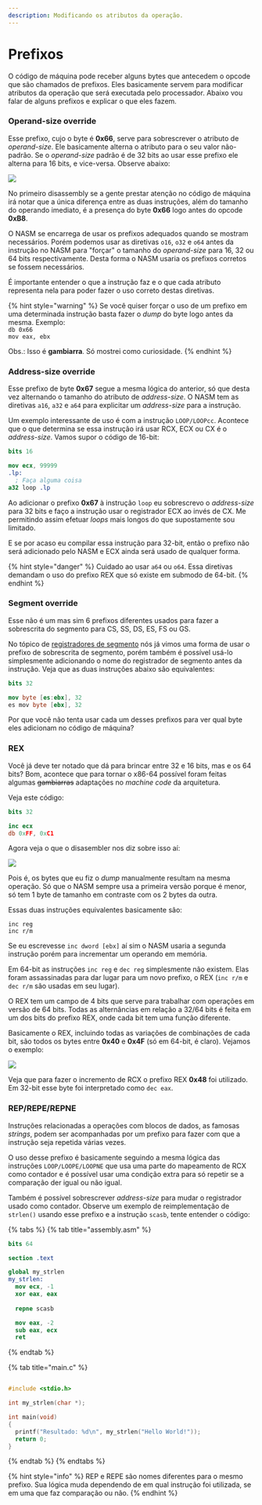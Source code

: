```yaml
---
description: Modificando os atributos da operação.
---
```


# Prefixos

O código de máquina pode receber alguns bytes que antecedem o opcode que são chamados de prefixos. Eles basicamente servem para modificar atributos da operação que será executada pelo processador. Abaixo vou falar de alguns prefixos e explicar o que eles fazem.

### Operand-size override

Esse prefixo, cujo o byte é **0x66**, serve para sobrescrever o atributo de _operand-size_. Ele basicamente alterna o atributo para o seu valor não-padrão. Se o _operand-size_ padrão é de 32 bits ao usar esse prefixo ele alterna para 16 bits, e vice-versa. Observe abaixo:

![](<../.gitbook/assets/Captura de tela de 2019-08-01 16-27-22.png>)

No primeiro disassembly se a gente prestar atenção no código de máquina irá notar que a única diferença entre as duas instruções, além do tamanho do operando imediato, é a presença do byte **0x66** logo antes do opcode **0xB8**.

O NASM se encarrega de usar os prefixos adequados quando se mostram necessários. Porém podemos usar as diretivas `o16`, `o32` e `o64` antes da instrução no NASM para "forçar" o tamanho do _operand-size_ para 16, 32 ou 64 bits respectivamente. Desta forma o NASM usaria os prefixos corretos se fossem necessários.

É importante entender o que a instrução faz e o que cada atributo representa nela para poder fazer o uso correto destas diretivas.

{% hint style="warning" %}
Se você quiser forçar o uso de um prefixo em uma determinada instrução basta fazer o _dump_ do byte logo antes da mesma. Exemplo:\
`db 0x66`\
`mov eax, ebx`

Obs.: Isso é **gambiarra**. Só mostrei como curiosidade.
{% endhint %}

### Address-size override

Esse prefixo de byte **0x67** segue a mesma lógica do anterior, só que desta vez alternando o tamanho do atributo de _address-size_. O NASM tem as diretivas `a16`, `a32` e `a64` para explicitar um _address-size_ para a instrução.

Um exemplo interessante de uso é com a instrução `LOOP/LOOPcc`. Acontece que o que determina se essa instrução irá usar RCX, ECX ou CX é o _address-size_. Vamos supor o código de 16-bit:

```nasm
bits 16

mov ecx, 99999
.lp:
  ; Faça alguma coisa
a32 loop .lp
```

Ao adicionar o prefixo **0x67** à instrução `loop` eu sobrescrevo o _address-size_ para 32 bits e faço a instrução usar o registrador ECX ao invés de CX. Me permitindo assim efetuar _loops_ mais longos do que supostamente sou limitado.

E se por acaso eu compilar essa instrução para 32-bit, então o prefixo não será adicionado pelo NASM e ECX ainda será usado de qualquer forma.

{% hint style="danger" %}
Cuidado ao usar `a64` ou `o64`. Essa diretivas demandam o uso do prefixo REX que só existe em submodo de 64-bit.
{% endhint %}

### Segment override

Esse não é um mas sim 6 prefixos diferentes usados para fazer a sobrescrita do segmento para CS, SS, DS, ES, FS ou GS.

No tópico de [registradores de segmento](registradores-de-segmento.md) nós já vimos uma forma de usar o prefixo de sobrescrita de segmento, porém também é possível usá-lo simplesmente adicionando o nome do registrador de segmento antes da instrução. Veja que as duas instruções abaixo são equivalentes:

```nasm
bits 32

mov byte [es:ebx], 32
es mov byte [ebx], 32
```

Por que você não tenta usar cada um desses prefixos para ver qual byte eles adicionam no código de máquina?

### REX

Você já deve ter notado que dá para brincar entre 32 e 16 bits, mas e os 64 bits? Bom, acontece que para tornar o x86-64 possível foram feitas algumas ~~gambiarras~~ adaptações no _machine code_ da arquitetura.

Veja este código:

```nasm
bits 32

inc ecx
db 0xFF, 0xC1
```

Agora veja o que o disasembler nos diz sobre isso aí:

![](<../.gitbook/assets/Captura de tela de 2019-08-01 17-09-44.png>)

Pois é, os bytes que eu fiz o _dump_ manualmente resultam na mesma operação. Só que o NASM sempre usa a primeira versão porque é menor, só tem 1 byte de tamanho em contraste com os 2 bytes da outra.

Essas duas instruções equivalentes basicamente são:

```
inc reg
inc r/m
```

Se eu escrevesse `inc dword [ebx]` aí sim o NASM usaria a segunda instrução porém para incrementar um operando em memória.

Em 64-bit as instruções `inc reg` e `dec reg` simplesmente não existem. Elas foram assassinadas para dar lugar para um novo prefixo, o REX (`inc r/m` e `dec r/m` são usadas em seu lugar).

O REX tem um campo de 4 bits que serve para trabalhar com operações em versão de 64 bits. Todas as alternâncias em relação a 32/64 bits é feita em um dos bits do prefixo REX, onde cada bit tem uma função diferente.

Basicamente o REX, incluindo todas as variações de combinações de cada bit, são todos os bytes entre **0x40** e **0x4F** (só em 64-bit, é claro). Vejamos o exemplo:

![](<../.gitbook/assets/Captura de tela de 2019-08-01 17-24-27.png>)

Veja que para fazer o incremento de RCX o prefixo REX **0x48** foi utilizado. Em 32-bit esse byte foi interpretado como `dec eax`.

### REP/REPE/REPNE

Instruções relacionadas a operações com blocos de dados, as famosas _strings_, podem ser acompanhadas por um prefixo para fazer com que a instrução seja repetida várias vezes.

O uso desse prefixo é basicamente seguindo a mesma lógica das instruções `LOOP/LOOPE/LOOPNE` que usa uma parte do mapeamento de RCX como contador e é possível usar uma condição extra para só repetir se a comparação der igual ou não igual.

Também é possível sobrescrever _address-size_ para mudar o registrador usado como contador. Observe um exemplo de reimplementação de `strlen()` usando esse prefixo e a instrução `scasb`, tente entender o código:

{% tabs %}
{% tab title="assembly.asm" %}
```nasm
bits 64

section .text

global my_strlen
my_strlen:
  mov ecx, -1
  xor eax, eax
  
  repne scasb

  mov eax, -2
  sub eax, ecx
  ret
```
{% endtab %}

{% tab title="main.c" %}
```c
#include <stdio.h>

int my_strlen(char *);

int main(void)
{
  printf("Resultado: %d\n", my_strlen("Hello World!"));
  return 0;
}
```
{% endtab %}
{% endtabs %}

{% hint style="info" %}
REP e REPE são nomes diferentes para o mesmo prefixo. Sua lógica muda dependendo de em qual instrução foi utilizada, se em uma que faz comparação ou não.
{% endhint %}
